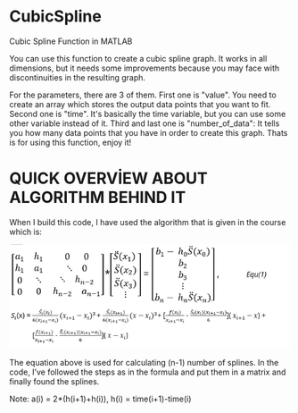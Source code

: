 # CubicSpline
Cubic Spline Function in MATLAB

You can use this function to create a cubic spline graph. It works in all dimensions, but it needs some improvements because you may face with discontinuities in the resulting graph. 

For the parameters, there are 3 of them. First one is "value". You need to create an array which stores the output data points that you want to fit. Second one is "time". It's basically the time variable, but you can use some other variable instead of it. Third and last one is "number_of_data": It tells you how many data points that you have in order to create this graph. Thats is for using this function, enjoy it!



# QUICK OVERVİEW ABOUT ALGORITHM BEHIND IT
When I build this code, I have used the algorithm that is given in the course which is:

![](CubicSpline.png)

The equation above is used for calculating (n-1) number of splines. In the code, I’ve followed the steps as in the formula and put them in a matrix and finally found the splines.

Note: a(i) = 2*(h(i+1)+h(i)),   h(i) = time(i+1)-time(i)
